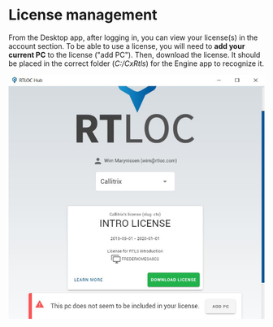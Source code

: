# License management

From the Desktop app, after logging in, you can view your license(s) in the account section. To be able to use a license, you will need to **add your current PC** to the license ("add PC").
Then, download the license. It should be placed in the correct folder (*C:/CxRtls*) for the Engine app to recognize it. 

<!-- :::tip 
  NOTE: To view the license you first need to login through the Desktop app.
::: -->

![License in Desktop](./img/license.jpg)